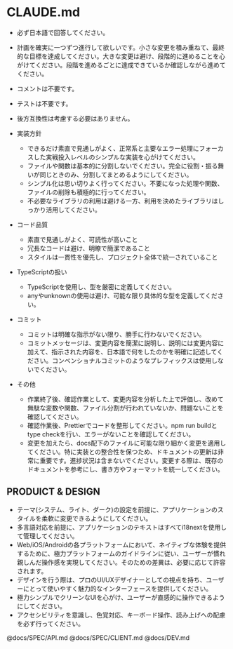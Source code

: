 # CLAUDE.md

- 必ず日本語で回答してください。
- 計画を確実に一つずつ進行して欲しいです。小さな変更を積み重ねて、最終的な目標を達成してください。大きな変更は避け、段階的に進めることを心がけてください。段階を進めるごとに達成できているか確認しながら進めてください。

- コメントは不要です。
- テストは不要です。
- 後方互換性は考慮する必要はありません。

- 実装方針
    - できるだけ素直で見通しがよく、正常系と主要なエラー処理にフォーカスした実戦投入レベルのシンプルな実装を心がけてください。
    - ファイルや関数は基本的に分割しないでください。完全に役割・振る舞いが同じときのみ、分割してまとめるようにしてください。
    - シンプル化は思い切りよく行ってください。不要になった処理や関数、ファイルの削除も積極的に行ってください。
    - 不必要なライブラリの利用は避ける一方、利用を決めたライブラリはしっかり活用してください。
- コード品質
    - 素直で見通しがよく、可読性が高いこと
    - 冗長なコードは避け、明瞭で簡潔であること
    - スタイルは一貫性を優先し、プロジェクト全体で統一されていること
- TypeScriptの扱い
    - TypeScriptを使用し、型を厳密に定義してください。
    - anyやunknownの使用は避け、可能な限り具体的な型を定義してください。
- コミット
    - コミットは明確な指示がない限り、勝手に行わないでください。
    - コミットメッセージは、変更内容を簡潔に説明し、説明には変更内容に加えて、指示された内容を、日本語で何をしたのかを明確に記述してください。コンベンショナルコミットのようなプレフィックスは使用しないでください。
- その他
    - 作業終了後、確認作業として、変更内容を分析した上で評価し、改めて無駄な変数や関数、ファイル分割が行われていないか、問題ないことを確認してください。
    - 確認作業後、Prettierでコードを整形してください。npm run buildとtype checkを行い、エラーがないことを確認してください。
    - 変更を加えたら、docs配下のファイルに可能な限り細かく変更を適用してください。特に実装との整合性を保つため、ドキュメントの更新は非常に重要です。進捗状況は含まないでください。変更する際は、既存のドキュメントを参考にし、書き方やフォーマットを統一してください。

## PRODUICT & DESIGN

- テーマ(システム、ライト、ダーク)の設定を前提に、アプリケーションのスタイルを柔軟に変更できるようにしてください。
- 多言語対応を前提に、アプリケーションのテキストはすべてi18nextを使用して管理してください。
- Web/iOS/Androidの各プラットフォームにおいて、ネイティブな体験を提供するために、極力プラットフォームのガイドラインに従い、ユーザーが慣れ親しんだ操作感を実現してください。そのための差異は、必要に応じて許容されます。
- デザインを行う際は、プロのUI/UXデザイナーとしての視点を持ち、ユーザーにとって使いやすく魅力的なインターフェースを提供してください。
- 極力シンプルでクリーンなUIを心がけ、ユーザーが直感的に操作できるようにしてください。
- アクセシビリティを意識し、色覚対応、キーボード操作、読み上げへの配慮を必ず行ってください。

@docs/SPEC/API.md
@docs/SPEC/CLIENT.md
@docs/DEV.md
